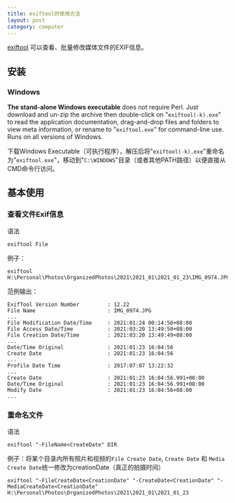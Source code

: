 ```yaml
---
title: exiftool的使用方法
layout: post
category: computer
---
```


[exiftool](https://exiftool.org/) 可以查看、批量修改媒体文件的EXIF信息。

## 安装

### Windows

**The stand-alone Windows executable** does not require Perl. Just download and un-zip the archive then double-click on "`exiftool(-k).exe`" to read the application documentation, drag-and-drop files and folders to view meta information, or rename to "`exiftool.exe`" for command-line use. Runs on all versions of Windows.

下载Windows Executable（可执行程序），解压后将"`exiftool(-k).exe`"重命名为"`exiftool.exe`"，移动到"`C:\WINDOWS`"目录（或者其他PATH路径）以便直接从CMD命令行访问。

## 基本使用

### 查看文件Exif信息

语法

```
exiftool File
```

例子：

```
exiftool H:\Personal\Photos\OrganizedPhotos\2021\2021_01\2021_01_23\IMG_0974.JPG
```

范例输出：

```
ExifTool Version Number         : 12.22
File Name                       : IMG_0974.JPG
...
File Modification Date/Time     : 2021:01:24 00:14:56+08:00
File Access Date/Time           : 2021:03:20 13:49:50+08:00
File Creation Date/Time         : 2021:03:20 13:49:49+08:00
...
Date/Time Original              : 2021:01:23 16:04:56
Create Date                     : 2021:01:23 16:04:56
...
Profile Date Time               : 2017:07:07 13:22:32
...
Create Date                     : 2021:01:23 16:04:56.991+08:00
Date/Time Original              : 2021:01:23 16:04:56.991+08:00
Modify Date                     : 2021:01:23 16:04:56+08:00
...
```

### 重命名文件

语法

```
exiftool "-FileName<CreateDate" DIR
```

例子：将某个目录内所有照片和视频的`File Create Date`, `Create Date` 和 `Media Create Date`统一修改为creationDate（真正的拍摄时间）

```
exiftool "-FileCreateDate<CreationDate" "-CreateDate<CreationDate" "-MediaCreateDate<CreationDate" H:\Personal\Photos\OrganizedPhotos\2021\2021_01\2021_01_23
```

